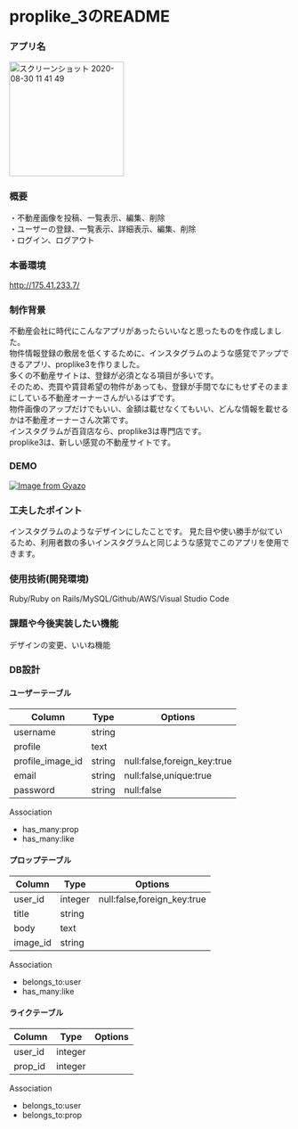 # proplike_3のREADME  

### アプリ名  　
   <img width="206" alt="スクリーンショット 2020-08-30 11 41 49" src="https://user-images.githubusercontent.com/62422532/91650211-bda76380-eab7-11ea-9279-71030c012078.png">

### 概要   
・不動産画像を投稿、一覧表示、編集、削除  
・ユーザーの登録、一覧表示、詳細表示、編集、削除  
・ログイン、ログアウト  

### 本番環境
http://175.41.233.7/

### 制作背景   
不動産会社に時代にこんなアプリがあったらいいなと思ったものを作成しました。  
物件情報登録の敷居を低くするために、インスタグラムのような感覚でアップできるアプリ、proplike3を作りました。   
多くの不動産サイトは、登録が必須となる項目が多いです。  
そのため、売買や賃貸希望の物件があっても、登録が手間でなにもせずそのままにしている不動産オーナーさんがいるはずです。  
物件画像のアップだけでもいい、金額は載せなくてもいい、どんな情報を載せるかは不動産オーナーさん次第です。  
インスタグラムが百貨店なら、proplike3は専門店です。  
proplike3は、新しい感覚の不動産サイトです。  
 
### DEMO  

 [![Image from Gyazo](https://i.gyazo.com/e79703bde84e2cd3ff4d0351898849ac.gif)](https://gyazo.com/e79703bde84e2cd3ff4d0351898849ac)
   
     

### 工夫したポイント  
インスタグラムのようなデザインにしたことです。
見た目や使い勝手が似ているため、利用者数の多いインスタグラムと同じような感覚でこのアプリを使用できます。

### 使用技術(開発環境)  
Ruby/Ruby on Rails/MySQL/Github/AWS/Visual Studio Code

### 課題や今後実装したい機能  
デザインの変更、いいね機能

### DB設計  

#### ユーザーテーブル  
|Column|Type|Options| 
|------|----|-------|  
|username|string|  
|profile|text|  
|profile_image_id|string|null:false,foreign_key:true|  
|email|string|null:false,unique:true|  
|password|string|null:false|  

Association  

- has_many:prop  
- has_many:like  

#### プロップテーブル  
|Column|Type|Options|  
|------|----|-------|
|user_id|integer|null:false,foreign_key:true|  
|title|string|  
|body|text|  
|image_id|string|  

Association  

- belongs_to:user  
- has_many:like  

#### ライクテーブル  
|Column|Type|Options|  
|------|----|-------|
|user_id|integer|
|prop_id|integer|

Association  

- belongs_to:user 
- belongs_to:prop





